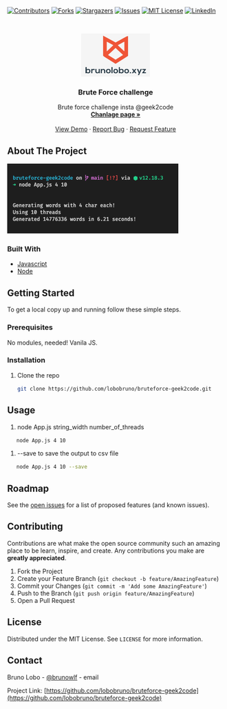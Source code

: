 [![Contributors][contributors-shield]][contributors-url]
[![Forks][forks-shield]][forks-url]
[![Stargazers][stars-shield]][stars-url]
[![Issues][issues-shield]][issues-url]
[![MIT License][license-shield]][license-url]
[![LinkedIn][linkedin-shield]][linkedin-url]

<!-- PROJECT LOGO -->
<br />
<p align="center">
  <a href="https://github.com/lobobruno/bruteforce-geek2code">
    <img src="images/bruno.jpg" alt="Logo" width="160" height="100">
  </a>

  <h3 align="center">Brute Force challenge</h3>

  <p align="center">
    Brute force challenge insta @geek2code 
    <br />
    <a href="https://www.instagram.com/p/CIs2MReKBYR/"><strong>Chanlage page »</strong></a>
    <br />
    <br />
    <a href="https://github.com/lobobruno/bruteforce-geek2code">View Demo</a>
    ·
    <a href="https://github.com/lobobruno/bruteforce-geek2code/issues">Report Bug</a>
    ·
    <a href="https://github.com/lobobruno/bruteforce-geek2code/issues">Request Feature</a>
  </p>
</p>

<!-- ABOUT THE PROJECT -->

## About The Project

[![Product Name Screen Shot][product-screenshot]](https://github.com/lobobruno/bruteforce-geek2code/)

### Built With

- [Javascript]()
- [Node]()

<!-- GETTING STARTED -->

## Getting Started

To get a local copy up and running follow these simple steps.

### Prerequisites

No modules, needed! Vanila JS.

### Installation

1. Clone the repo
   ```sh
   git clone https://github.com/lobobruno/bruteforce-geek2code.git
   ```

<!-- USAGE EXAMPLES -->

## Usage

1. node App.js string_width number_of_threads

```sh
   node App.js 4 10
```

1. --save to save the output to csv file

```sh
   node App.js 4 10 --save
```

<!-- ROADMAP -->

## Roadmap

See the [open issues](https://github.com/lobobruno/bruteforce-geek2code/issues) for a list of proposed features (and known issues).

<!-- CONTRIBUTING -->

## Contributing

Contributions are what make the open source community such an amazing place to be learn, inspire, and create. Any contributions you make are **greatly appreciated**.

1. Fork the Project
2. Create your Feature Branch (`git checkout -b feature/AmazingFeature`)
3. Commit your Changes (`git commit -m 'Add some AmazingFeature'`)
4. Push to the Branch (`git push origin feature/AmazingFeature`)
5. Open a Pull Request

<!-- LICENSE -->

## License

Distributed under the MIT License. See `LICENSE` for more information.

<!-- CONTACT -->

## Contact

Bruno Lobo - [@brunowlf](https://twitter.com/brunowlf) - email

Project Link: [https://github.com/lobobruno/bruteforce-geek2code](https://github.com/lobobruno/bruteforce-geek2code)

<!-- MARKDOWN LINKS & IMAGES -->
<!-- https://www.markdownguide.org/basic-syntax/#reference-style-links -->

[contributors-shield]: https://img.shields.io/github/contributors/lobobruno/repo.svg?style=for-the-badge
[contributors-url]: https://github.com/lobobruno/bruteforce-geek2code/graphs/contributors
[forks-shield]: https://img.shields.io/github/forks/lobobruno/repo.svg?style=for-the-badge
[forks-url]: https://github.com/lobobruno/bruteforce-geek2code/network/members
[stars-shield]: https://img.shields.io/github/stars/lobobruno/repo.svg?style=for-the-badge
[stars-url]: https://github.com/lobobruno/bruteforce-geek2code/stargazers
[issues-shield]: https://img.shields.io/github/issues/lobobruno/repo.svg?style=for-the-badge
[issues-url]: https://github.com/lobobruno/bruteforce-geek2code/issues
[license-shield]: https://img.shields.io/github/license/lobobruno/repo.svg?style=for-the-badge
[license-url]: https://github.com/lobobruno/bruteforce-geek2code/blob/master/LICENSE.txt
[linkedin-shield]: https://img.shields.io/badge/-LinkedIn-black.svg?style=for-the-badge&logo=linkedin&colorB=555
[linkedin-url]: https://www.linkedin.com/in/lobobruno/
[product-screenshot]: images/screenshot.png

